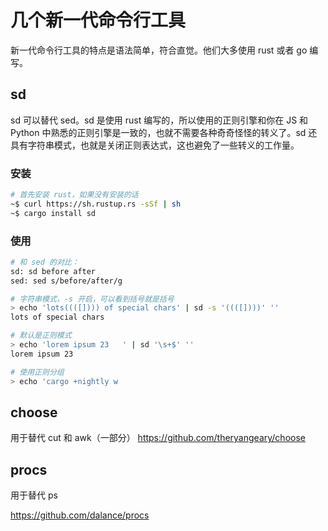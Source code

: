 # 几个新一代命令行工具

<!--
ID: 48eb1671-f206-4d9a-8ce0-033436320fca
Status: publish
Date: 2019-06-15T14:49:23
Modified: 2020-05-16T11:00:18
wp_id: 61
-->

新一代命令行工具的特点是语法简单，符合直觉。他们大多使用 rust 或者 go 编写。

## sd

sd 可以替代 sed。sd 是使用 rust 编写的，所以使用的正则引擎和你在 JS 和 Python 中熟悉的正则引擎是一致的，也就不需要各种奇奇怪怪的转义了。sd 还具有字符串模式，也就是关闭正则表达式，这也避免了一些转义的工作量。

### 安装

```bash
# 首先安装 rust，如果没有安装的话
~$ curl https://sh.rustup.rs -sSf | sh
~$ cargo install sd
```

### 使用

```bash
# 和 sed 的对比：
sd: sd before after
sed: sed s/before/after/g

# 字符串模式，-s 开启，可以看到括号就是括号
> echo 'lots((([]))) of special chars' | sd -s '((([])))' ''
lots of special chars

# 默认是正则模式
> echo 'lorem ipsum 23   ' | sd '\s+$' ''
lorem ipsum 23

# 使用正则分组
> echo 'cargo +nightly w
```

## choose

用于替代 cut 和 awk（一部分）
https://github.com/theryangeary/choose

## procs

用于替代 ps

https://github.com/dalance/procs
